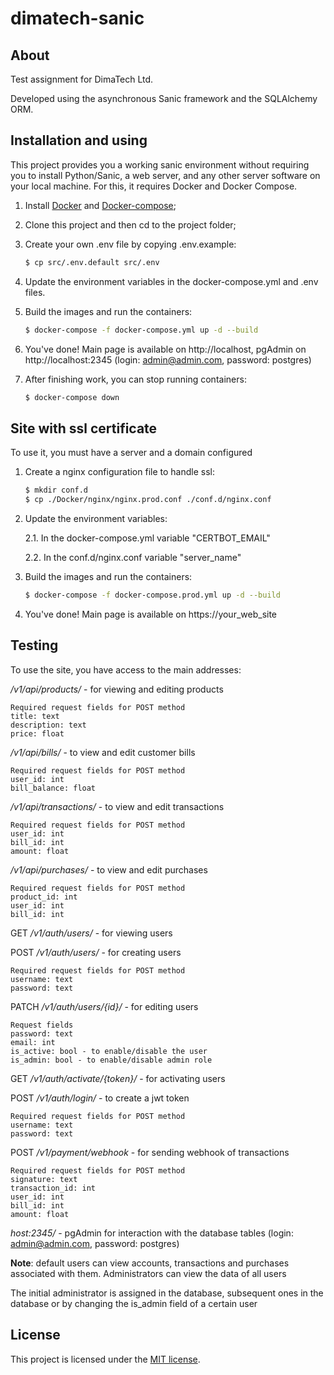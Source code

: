 # dimatech-sanic
## About

Test assignment for DimaTech Ltd.

Developed using the asynchronous Sanic framework and the SQLAlchemy ORM.

## Installation and using

This project provides you a working sanic environment without requiring you to install Python/Sanic, a web server, and any other server software on your local machine. For this, it requires Docker and Docker Compose.

1. Install [Docker](https://docs.docker.com/engine/installation/) and [Docker-compose](https://docs.docker.com/compose/install/);

2. Clone this project and then cd to the project folder;

3. Create your own .env file by copying .env.example:
    ```sh
    $ cp src/.env.default src/.env
    ```

4. Update the environment variables in the docker-compose.yml and .env files.

5. Build the images and run the containers:
     ```sh
    $ docker-compose -f docker-compose.yml up -d --build
    ```

6. You've done! Main page is available on http://localhost, pgAdmin on http://localhost:2345 (login: admin@admin.com, password: postgres)

7. After finishing work, you can stop running containers:
    ```sh
    $ docker-compose down
    ```

## Site with ssl certificate

To use it, you must have a server and a domain configured

1. Create a nginx configuration file to handle ssl:
    ```sh
    $ mkdir conf.d
    $ cp ./Docker/nginx/nginx.prod.conf ./conf.d/nginx.conf
    ```

2. Update the environment variables:

    2.1.  In the docker-compose.yml variable "CERTBOT_EMAIL"

    2.2. In the conf.d/nginx.conf variable "server_name"

3. Build the images and run the containers:
     ```sh
    $ docker-compose -f docker-compose.prod.yml up -d --build
    ```

4. You've done! Main page is available on https://your_web_site

## Testing

To use the site, you have access to the main addresses:


*/v1/api/products/* - for viewing and editing products

   ```
   Required request fields for POST method
   title: text
   description: text
   price: float
   ```

*/v1/api/bills/* - to view and edit customer bills

   ```
   Required request fields for POST method
   user_id: int
   bill_balance: float
   ```

*/v1/api/transactions/* - to view and edit transactions

   ```
   Required request fields for POST method
   user_id: int
   bill_id: int
   amount: float
   ```

*/v1/api/purchases/* - to view and edit purchases

   ```
   Required request fields for POST method
   product_id: int
   user_id: int
   bill_id: int
   ```

GET */v1/auth/users/* - for viewing users

POST */v1/auth/users/* - for creating users

   ```
   Required request fields for POST method
   username: text
   password: text
   ```

PATCH */v1/auth/users/{id}/* - for editing users
   ```
   Request fields
   password: text
   email: int
   is_active: bool - to enable/disable the user
   is_admin: bool - to enable/disable admin role
   ```

GET */v1/auth/activate/{token}/* - for activating users

POST */v1/auth/login/* - to create a jwt token

   ```
   Required request fields for POST method
   username: text
   password: text
   ```

POST */v1/payment/webhook* - for sending webhook of transactions

   ```
   Required request fields for POST method
   signature: text
   transaction_id: int
   user_id: int
   bill_id: int
   amount: float
   ```

*host:2345/* - pgAdmin for interaction with the database tables (login: admin@admin.com, password: postgres)

**Note**: default users can view accounts, transactions and purchases associated with them. Administrators can view the data of all users

The initial administrator is assigned in the database, subsequent ones in the database or by changing the is_admin field of a certain user

## License

This project is licensed under the [MIT license](LICENSE).
